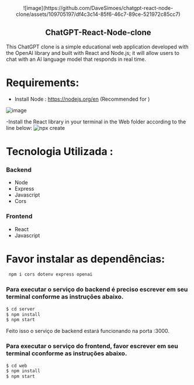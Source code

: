   <div align="center">   
     ![image](https://github.com/DaveSimoes/chatgpt-react-node-clone/assets/109705197/df4c3c14-85f6-46c7-89ce-521972c85cc7)
    </div>




<h2 align="center">
 ChatGPT-React-Node-clone
</h2>


This ChatGPT clone is a simple educational web application developed with the OpenAI library and built with React and Node.js; it will allow users to chat with an AI language model that responds in real time.

# Requirements:
- Install Node : https://nodejs.org/en
  (Recommended for )
 
![image](https://github.com/DaveSimoes/chatgpt-react-node-clone/assets/109705197/d2861369-d049-42be-b741-b0641fd1c9ac)




-Install the React library in your terminal in the Web folder according to the line below: 
![npx create](https://github.com/DaveSimoes/chatgpt-react-node-clone/assets/109705197/5b15a35a-fbe7-46cf-81a9-5a64926cd855)






# Tecnologia Utilizada :

### Backend
  - Node
  - Express
  - Javascript
  - Cors

### Frontend
  - React
  - Javascript

# Favor instalar as dependências:
```sh
 npm i cors dotenv express openai
```
### Para executar o serviço do backend é preciso escrever em seu terminal conforme as instruções abaixo.

```sh
$ cd server
$ npm install
$ npm start
```

Feito isso o serviço de backend estará funcionando na porta :3000. 

### Para executar o serviço do frontend, favor escrever em seu terminal cconforme as instruções abaixo.

```sh
$ cd web
$ npm install
$ npm start
```


